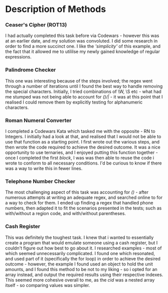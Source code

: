 # Description of Methods

### Ceaser's Cipher (ROT13)

I had actually completed this task before via Codewars - however this was at an earlier date, and my solution was convoluted.
I did some research in order to find a more succinct one.
I like the *'simplicity'* of this example, and the fact that it allowed me to utililse my newly gained knowledge of regular expressions.

### Palindrome Checker

This one was interesting because of the steps involved; the regex went through a number of iterations until I found the best way to handle removing the special characters.
Initially, I tried combinations of \W, \S etc - what had me stumped was not being able to account for *()\/|* - it was at this point that I realised I could remove them by explicitly testing for alphanumeric characters.

### Roman Numeral Converter

I completed a Codewars Kata which tasked me with the opposite - RN to Integers.
I initially had a look at that, and realised that I would not be able to use that function as a starting point.
I first wrote out the various steps, and then wrote the code required to achieve the desired outcome.
It was a nice opportunity to use ternaries, and I enjoyed putting this function together - once I completed the first *block*, I was was then able to reuse the code i wrote to conform to all necessary conditions.
I'd be curious to know if there was a way to write this in fewer lines.

### Telephone Number Checker

The most challenging aspect of this task was accounting for *()* - after numerous attempts at writing an adequate regex, and searched online to for a way to check for them.
I ended up finding a regex that handled phone numbers, then adapted it to fit the scenarios presented in the tests; such as with/without a region code, and with/without parentheses.

### Cash Register

This was definitely the toughest task.
I knew that i wanted to essentially create a program that would emulate someone using a cash register, but I couldn't figure out how best to go about it.
I researched examples - most of which seemed unnecessarily complicated.
I found one which resonated, and used part of it (specifically the for loop) in order to achieve the desired outcome - however, the example I found used an object to hold the unit amounts, and I found this method to be not to my liking - so i opted for an array instead, and output the required results using their respective indexes.
This seemed more cohesive overall to me, as the *cid* was a nested array itself - so comparing values was simpler.